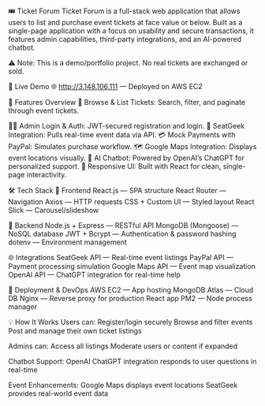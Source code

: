 🎟️ Ticket Forum
Ticket Forum is a full-stack web application that allows users to list and purchase event tickets at face value or below. Built as a single-page application with a focus on usability and secure transactions, it features admin capabilities, third-party integrations, and an AI-powered chatbot.

⚠️ Note: This is a demo/portfolio project. No real tickets are exchanged or sold.

🚀 Live Demo
🌐 http://3.148.106.111 — Deployed on AWS EC2

📸 Features Overview
🧾 Browse & List Tickets: Search, filter, and paginate through event tickets.

🧑‍💼 Admin Login & Auth: JWT-secured registration and login.
🎤 SeatGeek Integration: Pulls real-time event data via API.
💳 Mock Payments with PayPal: Simulates purchase workflow.
🗺️ Google Maps Integration: Displays event locations visually.
🤖 AI Chatbot: Powered by OpenAI’s ChatGPT for personalized support.
📱 Responsive UI: Built with React for clean, single-page interactivity.

🛠️ Tech Stack
🔷 Frontend
React.js — SPA structure
React Router — Navigation
Axios — HTTP requests
CSS + Custom UI — Styled layout
React Slick — Carousel/slideshow

🔶 Backend
Node.js + Express — RESTful API
MongoDB (Mongoose) — NoSQL database
JWT + Bcrypt — Authentication & password hashing
dotenv — Environment management

🌐 Integrations
SeatGeek API — Real-time event listings
PayPal API — Payment processing simulation
Google Maps API — Event map visualization
OpenAI API — ChatGPT integration for real-time help

🚀 Deployment & DevOps
AWS EC2 — App hosting
MongoDB Atlas — Cloud DB
Nginx — Reverse proxy for production React app
PM2 — Node process manager

💡 How It Works
Users can:
Register/login securely
Browse and filter events
Post and manage their own ticket listings

Admins can:
Access all listings
Moderate users or content if expanded

Chatbot Support:
OpenAI ChatGPT integration responds to user questions in real-time

Event Enhancements:
Google Maps displays event locations
SeatGeek provides real-world event data